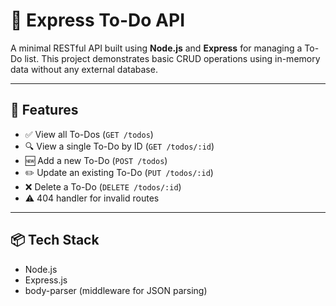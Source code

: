 # 📝 Express To-Do API

A minimal RESTful API built using **Node.js** and **Express** for managing a To-Do list. This project demonstrates basic CRUD operations using in-memory data without any external database.

---

## 🚀 Features

- ✅ View all To-Dos (`GET /todos`)
- 🔍 View a single To-Do by ID (`GET /todos/:id`)
- 🆕 Add a new To-Do (`POST /todos`)
- ✏️ Update an existing To-Do (`PUT /todos/:id`)
- ❌ Delete a To-Do (`DELETE /todos/:id`)
- ⚠️ 404 handler for invalid routes

---

## 📦 Tech Stack

- Node.js
- Express.js
- body-parser (middleware for JSON parsing)


